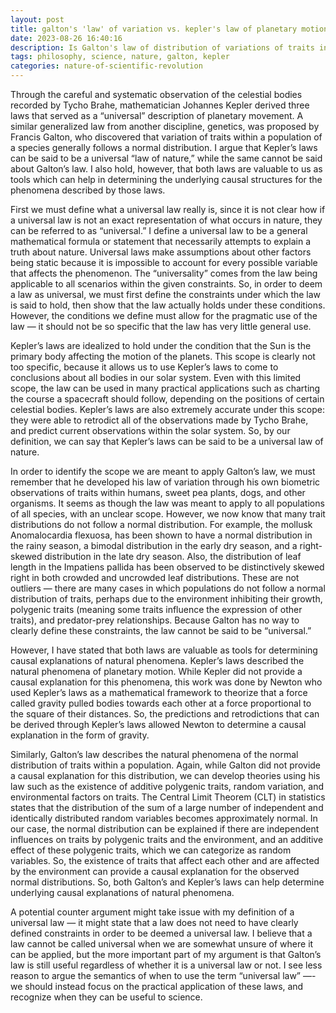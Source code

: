 ```yaml
---
layout: post
title: galton's 'law' of variation vs. kepler's law of planetary motion
date: 2023-08-26 16:40:16
description: Is Galton's law of distribution of variations of traits in organisms a "law of nature"?
tags: philosophy, science, nature, galton, kepler
categories: nature-of-scientific-revolution
---
```


Through the careful and systematic observation of the celestial bodies recorded by Tycho Brahe, mathematician Johannes Kepler derived three laws that served as a “universal” description of planetary movement. A similar generalized law from another discipline, genetics, was proposed by Francis Galton, who discovered that variation of traits within a population of a species generally follows a normal distribution. I argue that Kepler’s laws can be said to be a universal “law of nature,” while the same cannot be said about Galton’s law. I also hold, however, that both laws are valuable to us as tools which can help in determining the underlying causal structures for the phenomena described by those laws. 

First we must define what a universal law really is, since it is not clear how if a universal law is not an exact representation of what occurs in nature, they can be referred to as “universal.” I define a universal law to be a general mathematical formula or statement that necessarily attempts to explain a truth about nature. Universal laws make assumptions about other factors being static because it is impossible to account for every possible variable that affects the phenomenon. The “universality” comes from the law being applicable to all scenarios within the given constraints. So, in order to deem a law as universal, we must first define the constraints under which the law is said to hold, then show that the law actually holds under these conditions. However, the conditions we define must allow for the pragmatic use of the law — it should not be so specific that the law has very little general use. 

Kepler’s laws are idealized to hold under the condition that the Sun is the primary body affecting the motion of the planets. This scope is clearly not too specific, because it allows us to use Kepler’s laws to come to conclusions about all bodies in our solar system. Even with this limited scope, the law can be used in many practical applications such as charting the course a spacecraft should follow, depending on the positions of certain celestial bodies. Kepler’s laws are also extremely accurate under this scope: they were able to retrodict all of the observations made by Tycho Brahe, and predict current observations within the solar system. So, by our definition, we can say that Kepler’s laws can be said to be a universal law of nature.

In order to identify the scope we are meant to apply Galton’s law, we must remember that he developed his law of variation through his own biometric observations of traits within humans, sweet pea plants, dogs, and other organisms. It seems as though the law was meant to apply to all populations of all species, with an unclear scope. However, we now know that many trait distributions do not follow a normal distribution. For example, the mollusk Anomalocardia flexuosa, has been shown to have a normal distribution in the rainy season, a bimodal distribution in the early dry season, and a right-skewed distribution in the late dry season. Also, the distribution of leaf length in the Impatiens pallida has been observed to be distinctively skewed right in both crowded and uncrowded leaf distributions. These are not outliers — there are many cases in which populations do not follow a normal distribution of traits, perhaps due to the environment inhibiting their growth, polygenic traits (meaning some traits influence the expression of other traits), and predator-prey relationships. Because Galton has no way to clearly define these constraints, the law cannot be said to be “universal.” 

However, I have stated that both laws are valuable as tools for determining causal explanations of natural phenomena. Kepler’s laws described the natural phenomena of planetary motion. While Kepler did not provide a causal explanation for this phenomena, this work was done by Newton who used Kepler’s laws as a mathematical framework to theorize that a force called gravity pulled bodies towards each other at a force proportional to the square of their distances. So, the predictions and retrodictions that can be derived through Kepler’s laws allowed Newton to determine a causal explanation in the form of gravity. 

Similarly, Galton’s law describes the natural phenomena of the normal distribution of traits within a population. Again, while Galton did not provide a causal explanation for this distribution, we can develop theories using his law such as the existence of additive polygenic traits, random variation, and environmental factors on traits. The Central Limit Theorem (CLT) in statistics states that the distribution of the sum of a large number of independent and identically distributed random variables becomes approximately normal. In our case, the normal distribution can be explained if there are independent influences on traits by polygenic traits and the environment, and an additive effect of these polygenic traits, which we can categorize as random variables. So, the existence of traits that affect each other and are affected by the environment can provide a causal explanation for the observed normal distributions. So, both Galton’s and Kepler’s laws can help determine underlying causal explanations of natural phenomena.

A potential counter argument might take issue with my definition of a universal law — it might state that a law does not need to have clearly defined constraints in order to be deemed a universal law. I believe that a law cannot be called universal when we are somewhat unsure of where it can be applied, but the more important part of my argument is that Galton’s law is still useful regardless of whether it is a universal law or not. I see less reason to argue the semantics of when to use the term “universal law” —- we should instead focus on the practical application of these laws, and recognize when they can be useful to science.

